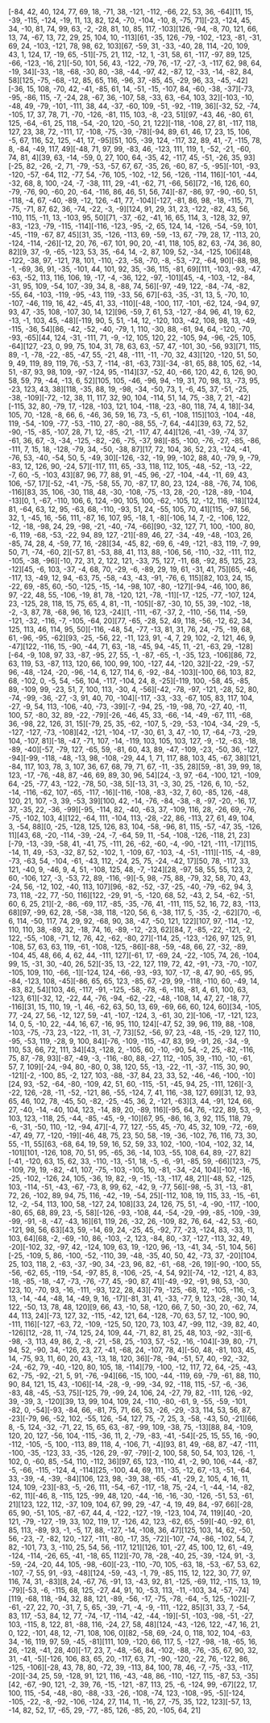 [-84, 42, 40, 124, 77, 69, 18, -71, 38, -121, -112, -66, 22, 53, 36, -64][11, 15, -39, -115, -124, -19, 11, 13, 82, 124, -70, -104, -10, 8, -75, 71][-23, -124, 45, 34, -10, 81, 74, 99, 63, -2, -28, 81, 10, 85, 117, -103][126, -94, -8, 70, 121, 66, 13, 74, -67, 13, 72, 29, 25, 104, 10, -113][61, -35, 126, -79, -102, -123, -81, -31, 69, 24, -103, -121, 78, 98, 62, 103][67, -59, 31, -33, -40, 28, 114, -20, 109, 43, 1, 124, 17, -19, 65, -51][-75, 21, 112, -12, 1, -31, 58, 61, -117, -97, 89, 125, -66, -123, -16, 21][-50, 101, 56, 43, -122, -79, 76, -17, -27, -3, -117, 62, 98, 64, -19, 34][-33, -18, -68, -30, 80, -38, -44, -97, 42, -87, 12, -33, -14, -82, 84, 58][125, -75, -68, -12, 85, 65, 116, -96, 37, -85, 45, -29, 96, 33, -45, -42][-36, 15, 108, -70, 42, -41, -85, 61, 14, -51, -15, -107, 84, -60, -38, -37][-73, -95, -86, 115, -7, -24, 28, -67, 36, -107, 58, -33, 63, -64, 103, 32][-103, -10, -48, 49, -79, -101, -111, 38, 44, -37, -60, 109, -51, -92, -119, 36][-32, 52, -74, -105, 17, 37, 78, 71, -70, -126, -81, 115, 103, -8, -23, 51][97, -43, 46, -80, 61, 125, -64, -61, 25, 118, -54, -20, 120, -50, 21, 122][-118, -108, 27, 81, -117, 118, 127, 23, 38, 72, -111, 17, -108, -75, -39, -78][-94, 89, 61, 46, 17, 23, 15, 106, -5, 67, 116, 52, 125, -41, 17, -95][51, 105, -39, 124, -117, 32, 89, 41, -7, -115, 78, 8, -84, -49, 117, 49][-48, 71, 97, 99, -83, 46, -123, 111, 119, 1, -52, -21, -60, 74, 81, 4][39, 63, -14, -59, 0, 27, 100, 64, -35, 42, -117, 45, -51, -26, 35, 93][-25, 82, -26, -2, 71, -79, -53, -57, 67, 67, -35, 26, -60, 87, -5, -95][-101, -93, -120, -57, -64, 112, -77, 54, -76, 105, -102, -12, 56, -126, -114, 116][-101, -44, -32, 68, 8, 100, -24, -7, -38, 111, 29, -41, -62, 71, -66, 56][72, -16, 126, 60, -79, -76, 90, -60, 20, -64, -116, 86, 46, 51, 56, 74][-87, -86, 97, -90, -60, 51, -118, -4, 67, -40, -89, -12, 126, -41, 77, -104][-127, -81, 86, 98, -18, -115, 71, -75, -71, 87, 62, 36, -74, -22, -3, -9][124, 91, 29, 31, 23, -122, -82, 43, 56, -110, 115, -11, 13, -103, 95, 50][71, -37, -62, -41, 16, 65, 114, 3, -128, 32, 97, -83, -123, -79, -115, -114][-116, -123, -95, -2, 65, 124, 14, -126, -54, -59, 101, -45, -119, -67, 87, 45][31, 35, -126, -113, 69, -59, -13, 67, -79, 28, 17, -113, 20, -124, -114, -26][-12, 20, 76, -67, 101, 90, 20, -41, 118, 105, 82, 63, -74, 36, 80, 82][9, 37, -9, -65, -123, 53, 35, -64, 14, -2, 87, 109, 52, -34, -125, 106][48, -122, -38, 97, -121, 78, 101, -110, -23, -58, -70, -8, -53, -72, -64, 90][-88, 98, -1, -69, 36, 91, -35, -101, 44, 101, 92, 35, -36, 115, -81, 69][111, -103, -93, -47, -63, -52, 113, 116, 106, 19, -17, -4, -36, 122, -97, -101][45, -4, -103, -12, -84, -31, 95, 109, -54, 107, -39, 34, 8, -88, 74, 56][-97, -49, 122, -84, -74, -82, -55, 64, -103, -119, -95, -43, 119, -33, 56, 67][-63, -35, -31, 13, 5, -70, 10, -107, -46, 119, 16, 42, -45, 41, 33, -110][-48, -100, 117, -101, -62, 124, -94, 97, 93, 47, -35, 108, -107, 30, 14, 12][96, -59, 7, 61, 53, -127, -84, 96, 41, 19, 62, -13, -1, 103, 45, -48][-119, 90, 5, 51, -14, 12, -120, 103, -42, 108, 98, 13, -49, -115, -36, 54][86, -42, -52, -40, -79, 1, 110, -30, 88, -61, 94, 64, -120, -70, -93, -65][44, 124, -31, -111, 71, -9, -12, 105, 120, 22, -105, 94, -96, -25, 105, -64][127, -23, 0, 99, 75, 104, 31, 78, 63, 63, -57, 47, -101, 30, -56, 93][71, 115, 89, -1, -78, -22, -85, -47, 55, -21, 48, -111, -11, -70, 32, 43][120, -120, 51, 50, 9, 49, 119, 89, 119, 76, -53, 7, -114, -81, -63, 73][-34, -81, 65, 88, 105, 62, -14, 51, -87, 93, 98, 109, -97, -124, 95, -114][37, -52, 40, -66, 120, 42, 6, 126, 90, 58, 59, 79, -44, -13, 6, 52][105, 105, -46, -96, 94, -19, 31, 70, 98, 13, -73, 95, -23, 123, 43, 38][118, -35, 88, 19, -98, -34, -50, 73, 1, -6, 45, 37, -51, -25, -38, -109][-72, -12, 38, 11, 117, 32, 90, 104, -114, 51, 14, 75, -38, 7, 21, -42][-115, 32, 80, -79, 17, -128, -103, 121, 104, -118, -23, -80, 118, 74, 4, 18][-34, 105, 70, -128, -8, 66, 6, -46, 36, 59, 16, 73, -5, 61, -108, 115][103, -104, -48, 119, -54, -109, -77, -53, -110, 27, -80, -88, 55, -7, 64, -44][39, 63, 72, 52, -90, -15, -85, -107, 28, 71, 12, -85, -21, -117, 47, 44][126, -41, -39, -74, 37, -61, 36, 67, -3, -34, -125, -82, -26, -75, -37, 98][-85, -100, -76, -27, -85, -86, -111, 7, 15, 18, -128, -79, 34, -50, -38, 87][17, 72, 104, 36, 52, 23, -124, -41, -76, 53, -40, -54, 50, 5, -49, 30][-126, -32, -19, 99, -102, 88, 40, -79, 9, -79, -83, 12, 126, 90, -24, 57][-117, 111, 65, -33, 118, 112, 105, -48, -52, -13, -22, -7, 60, -5, -103, 43][87, 96, 77, 88, 91, -45, 96, -27, -104, -44, -11, 69, 43, 106, -57, 17][-52, -41, -75, -58, 55, 70, -87, 17, 80, 23, 124, -88, -76, 74, 106, -116][83, 35, 106, -30, 118, 48, -30, -108, -75, -13, 28, -20, -128, -89, -104, -13][0, 1, -67, -110, 106, 6, 124, -90, 105, 100, -62, -105, 12, -12, 116, -18][124, 81, -64, 63, 12, 95, -63, 68, -110, -93, 51, 24, -55, 105, 70, 41][115, -97, 56, 32, 1, -45, 16, -56, 111, -87, 16, 107, 95, -18, 1, -8][-106, 14, 7, -2, -106, 122, -12, -18, -98, 24, 29, -98, -21, -40, -74, -66][90, -32, 127, 71, 100, -100, 80, -6, 119, -68, -53, -22, 94, 89, 127, -21][-89, 46, 27, -34, -49, -48, -103, 26, -85, 74, 28, 4, -59, 77, 16, -28][34, -45, 82, -69, 6, -49, -121, -83, 119, -7, 99, 50, 71, -74, -60, 2][-57, 81, -53, 88, 41, 113, 88, -106, 56, -110, -32, -111, 112, -105, -38, -96][-10, 72, 31, 2, 122, 121, -33, 75, 127, -11, 68, -92, 85, 125, 23, -12][45, -6, 103, -37, -4, 68, 70, -29, -6, -89, 29, 19, 61, -31, 41, 75][65, -46, -117, 13, -49, 12, 94, -63, 75, -58, -43, -43, -91, -76, 6, 115][82, 103, 24, 15, -22, 69, -85, 60, -50, -125, -15, -14, -98, 107, -80, -127][-94, -46, 100, 86, 97, -22, 48, 55, -106, -19, 81, 78, -120, 121, -78, -11][-17, -125, -77, -107, 124, 23, -125, 28, 118, 15, 75, 65, 4, 81, -11, -105][-87, -30, 10, 55, 39, -102, -18, -2, -3, 87, 78, -68, 96, 16, 123, -24][1, -111, -67, -37, 2, -110, -56, 114, -59, -121, -32, -116, -7, -105, -64, 20][77, -65, -28, 52, 49, 118, -56, -12, 62, 34, 125, 113, 46, 114, 95, 50][-116, -48, 54, -77, -13, 81, 31, 76, 24, -75, -19, 68, 61, -96, -95, -62][93, -25, -56, 22, -11, 123, 91, -4, 7, 29, 102, -2, 121, 46, 9, -47][122, -116, 15, -90, -44, 71, 63, -18, -45, 94, -45, 11, -21, -63, 29, -128][-64, -9, 108, 97, 33, -87, -95, 27, 55, -1, -87, -65, -1, -35, 123, -106][86, 72, 63, 119, 53, -87, 113, 120, 66, 100, 99, 100, -127, 44, -120, 32][-22, -29, -57, 96, -48, -124, -20, -96, -14, 6, 127, 114, 6, -92, -84, -103][-100, 66, 103, 82, 68, -102, 0, -5, 54, -56, 104, -117, -104, 24, 8, -25][-119, 100, -58, 45, -85, 89, -109, 99, -23, 51, 7, 100, 113, -30, 4, -56][-42, -78, -97, -121, -28, 52, 80, -74, -99, -36, -27, -3, 91, 40, 70, -104][-117, -33, -33, -67, 105, 83, 117, 104, -27, -9, 54, 113, -106, -40, -73, -39][-7, -94, 25, -19, -98, 70, -27, 40, -11, 100, 57, -80, 32, 89, -22, -79][-26, -46, 45, 33, -66, -14, -49, -67, 111, -68, 36, -98, 22, 126, 31, 15][-79, 25, 35, -62, -107, 5, -29, -53, -104, -34, -29, -5, -127, -127, -73, -108][42, -121, -104, -17, -30, 61, 3, 47, -10, 17, -64, -73, -29, 104, -107, 81][-18, -47, -71, 107, -14, -119, 103, 105, 103, 127, -9, -12, -63, -18, -89, -40][-57, -79, 127, -65, 59, -81, 60, 43, 89, -47, -109, -23, -50, 36, -127, -94][-99, -118, -48, -13, 98, -108, -29, 44, 1, 71, 117, 88, 103, 45, -67, 38][121, -84, 117, 103, 78, 3, 107, 36, 67, 68, 79, 71, 67, -11, -35, 28][59, -81, 39, 99, 18, 123, -17, -76, -48, 87, -46, 69, 89, 30, 96, 54][24, -3, 97, -64, -100, 121, -109, 64, -25, -77, 43, -122, -78, 50, -38, 5][-13, 31, -3, 30, 25, -126, 6, 10, -52, -14, -116, -62, 107, -65, -117, -16][-116, -108, -83, -32, 7, 60, -85, 126, -48, 120, 21, 107, -3, 39, -53, 39][100, 42, -14, -76, -84, -38, -8, -97, -20, -16, 17, 37, -35, 22, -36, -99][-95, -114, 82, -40, -63, 37, -109, 116, 28, -26, 69, -76, -75, -102, 103, 4][122, -64, 111, -104, 113, -28, -22, 86, -113, 27, 61, 49, 104, 3, -54, 88][0, -25, -128, 125, 126, 83, 104, -58, -96, 81, 115, -57, -47, 35, -126, 11][43, 68, -20, -114, -39, -24, -7, -64, 59, 11, -54, -108, -126, -118, 21, 23][-79, -13, -39, -58, 41, -41, 75, -111, 26, -62, -60, -4, -90, -121, -111, -17][115, -14, 11, 49, -53, -32, 87, 52, -102, 1, -109, 67, -103, -4, -51, -111][-115, -4, -89, -73, -63, 54, -104, -61, -43, 112, -24, 25, 75, -24, -42, 17][50, 78, -117, 33, 121, -40, 9, -46, 9, 4, 51, -108, 125, 48, -7, -124][28, -97, 58, 55, 55, 123, 2, 60, -106, 127, -3, -53, 72, 89, -116, -9][-5, 98, -75, 88, -79, 32, 58, 70, 43, -24, 56, -12, 102, -40, 113, 107][96, -82, -52, -37, -25, -40, -79, -62, 94, 3, 73, 118, -22, 77, -50, 116][122, -29, 91, -5, -120, 68, 52, -43, 2, 54, -62, -51, 60, 6, 25, 21][-2, -86, -69, 117, -85, -35, -76, 41, -111, 115, 52, 16, 72, 83, -113, 68][97, -99, 62, 28, -58, -38, 118, -120, 56, 6, -38, 117, 5, -35, -2, -62][70, -6, 6, 114, -50, 117, 74, 29, 92, -68, 90, 38, -47, -50, 121, 122][107, 97, -114, -12, 110, 110, 38, -89, 32, -18, 74, 16, -89, -12, -23, 62][84, 7, -85, -22, -121, -2, 122, -55, -108, -71, 12, 76, 42, -62, -80, 27][-114, 25, -123, -126, 97, 125, 91, -108, 57, 63, 63, 119, -61, -108, -125, -86][-88, -59, -48, 66, 27, -32, -89, -104, 45, 48, 66, 4, 62, 44, -111, 127][-61, 17, -69, 24, -22, -105, 74, 26, -104, 99, 15, -31, 30, -40, 26, 52][-35, 13, -22, 127, 119, 72, 42, -91, -73, -70, -107, -105, 109, 110, -66, -1][-124, 124, -66, -93, -93, 107, -17, -8, 47, 90, -65, 95, -84, -123, 108, -45][-86, 65, 65, 123, -85, 67, -29, 99, -118, -110, 60, -49, 14, -83, 82, 54][103, 46, -117, -91, -125, -58, -78, -6, -118, -81, 4, 61, 100, 63, -123, 61][-32, 12, -22, 44, -76, -94, -62, -22, -48, -108, 14, 47, 27, -18, 77, -116][31, 15, 110, 19, -1, 46, -62, 63, 50, 13, 69, -69, 66, 60, 124, 60][34, -105, 77, -24, 27, 56, -12, 127, 59, -41, -107, -124, 3, -61, 30, 2][-106, -17, -121, 123, 14, 0, 5, -10, 22, -44, 16, 67, -16, 95, 110, 124][-47, 52, 39, 96, 119, 88, -108, -103, -75, -73, 23, -122, -11, 31, -7, 73][52, -56, 97, 23, -48, -15, -29, 127, 110, -95, -53, 119, -28, 9, 100, 84][-76, -109, -115, -47, 83, 99, -91, 26, -34, -9, 110, 53, 66, 72, 111, 34][43, -128, 2, -105, 60, -10, -90, 54, -2, 25, -82, -116, 75, 87, -78, 93][-87, -49, -3, -116, -80, 88, -27, 112, -105, 39, -110, -10, -61, 57, 7, 109][-24, -94, 80, -80, 0, 38, 120, 55, -13, -22, -11, -37, -115, 30, 90, -121][-2, -100, 85, -2, 127, 103, -88, -37, 84, 23, 33, 52, -46, -46, -100, -10][24, 93, -52, -64, -80, -109, 42, 51, 60, -115, -51, -45, 94, 25, -111, 126][-3, -22, 126, -28, -11, -52, -121, 86, -55, -124, 7, 41, 116, -38, 127, 69][31, 12, 93, 65, 46, 102, 78, -45, 50, -82, -25, -45, 36, 2, -121, -63][3, 44, -91, 124, 66, 27, -40, -14, -40, 104, 123, -14, 89, 20, -89, 116][-95, 64, 76, -122, 89, 53, -9, 103, 123, -118, 25, -44, -85, -45, -9, -10][67, 95, -86, 16, 3, 92, 115, 118, 79, -6, -31, -50, 110, -12, -94, 47][-4, 77, 127, -55, 45, -70, 45, 32, 109, -72, -69, -47, 49, 77, -120, -19][-46, 48, 75, 23, 50, 58, -19, -36, -102, 76, 116, 73, 30, 55, -11, 55][63, -68, 64, 19, 59, 16, 52, 59, 33, 102, -100, -104, -102, 32, 14, -101][101, -126, 108, 70, 51, 95, -65, 36, -14, 103, -55, 108, 64, 89, -27, 82][-41, -120, 63, 15, 62, 33, -110, -13, -51, 18, -5, -6, -91, -85, 59, -66][123, -75, -109, 79, 19, -82, -41, 107, -75, -103, -105, 10, -81, -34, -24, 104][-107, -16, -25, -102, -126, 24, 105, -36, 19, 82, -9, -15, -13, -117, 48, 21][-48, 52, -125, 103, -114, -51, -43, -67, -73, 8, 99, 62, -42, 9, -77, 56][-98, -5, 31, -13, -81, 72, 26, -102, 89, 94, 75, 116, -42, -19, -54, 25][-112, 108, 19, 115, 33, -15, -61, 12, -2, -54, 113, 100, 58, -127, 24, 108][33, 24, 126, 75, 51, -4, -90, -117, -100, -80, 65, 68, 89, 23, -5, 58][-126, -93, -108, 44, -54, -29, -99, -85, -109, -39, -99, -91, -8, -47, -43, 16][61, 119, 26, -32, 26, -109, 82, 76, 64, -42, 53, -60, -121, 98, 56, 63][43, 59, -14, 69, 24, -25, 45, -92, 77, -23, -124, 83, -33, 11, 103, 64][68, -2, -69, -10, 86, -103, -2, 123, -84, 80, -37, -127, -113, 32, 49, -20][-102, 32, -97, 42, -124, 109, 63, 19, -120, 96, -13, -41, 34, -51, 104, 56][-25, -109, 5, 86, -100, -52, -110, 39, -48, -35, 40, 50, 42, -73, 37, -20][104, 25, 103, 118, 2, -63, -37, -90, 34, -23, 96, 82, -61, -68, -26, 19][-90, -100, 55, -56, -62, 65, -119, -54, -97, 85, 8, -106, -25, -4, 54, 92][-74, -12, -121, 4, 83, -18, -85, -18, -47, -73, -76, -77, 45, -90, 87, 41][-49, -92, -91, 98, 53, -30, 123, 10, -70, 93, -16, -111, -93, 122, 28, 43][-79, -125, -68, 12, -105, -116, -3, 13, -14, -44, -48, 14, -49, 9, 16, -17][-81, 31, 41, -33, -77, 9, 123, -28, -30, 14, 122, -50, 13, 78, 48, 120][9, 66, 43, -10, 58, -120, 66, 7, 50, -30, 20, -62, 74, 44, 113, 24][-73, 127, 32, -115, -42, 121, 64, -128, -70, 63, 57, 12, -100, 90, -111, 116][-127, -63, 72, -109, -125, 50, 120, 73, 103, 47, -99, 112, -39, 82, 40, -126][12, -28, 11, -74, 125, 24, 109, 44, -71, 82, 81, 25, 48, 103, -92, -3][-6, -98, -3, 113, 49, 86, 2, -8, -21, -58, 25, -103, 57, -52, -16, -104][-39, 80, -71, 94, 52, -90, 34, -126, 23, 27, -41, -68, 24, -107, 78, 4][-50, 48, -81, 103, 45, 14, -75, 93, 11, 60, 20, 43, -13, 18, 120, 36][-78, -94, -51, 57, 40, -92, -32, -24, -62, 79, -40, -120, 80, 105, 18, -114][79, -100, -12, 117, 72, 64, -25, -43, 62, -75, -92, -21, 5, 91, -76, -94][66, -15, 100, -44, -119, 69, -79, -61, 88, 110, 90, 84, 121, 15, 43, -106][-14, -28, -9, -99, -34, 92, -118, 115, -57, -6, -36, -83, 48, -45, -53, 75][-125, 79, -99, 24, 106, 24, -27, 79, 82, -111, 126, -92, 39, -39, 3, -120][39, 13, 99, 104, 109, 24, -110, -80, -61, 9, -55, -59, -101, -82, 0, -54][-93, -84, 66, -81, 75, 71, 66, 53, -26, -29, -33, 114, 53, 56, 87, -23][-79, 96, -52, 102, -55, 126, -54, 127, 75, -7, 25, 3, -58, -43, 50, -21][66, 8, -5, 124, -32, -71, 22, 15, 65, 63, -87, -99, 109, -38, 75, -13][88, 84, -109, 120, 20, 127, -56, 104, -115, -36, 11, 2, -79, -83, -41, -54][-25, 15, 55, 16, -90, -112, -105, -5, 100, -113, 89, 118, 4, -106, 71, -4][93, 81, 49, -68, 87, -47, -111, -100, -35, -123, 33, -35, -126, 29, -97, -79][-2, 100, 58, 50, 54, 103, 126, -1, 102, 0, -60, 85, -54, 110, -112, 36][97, 65, 123, -110, 41, -2, 90, 106, -44, -87, -5, -66, -115, -124, 4, -114][25, -100, 44, 69, 111, -35, -12, 67, -13, -51, -64, 33, -39, -4, -39, -84][106, 123, 98, -39, 38, -65, -41, -29, 2, 105, 4, 16, 11, 124, 109, -23][-83, -5, -26, 111, -54, -67, -117, -18, 75, -24, -1, -44, -14, -82, -62, 11][-46, 8, -115, 125, -99, 48, 120, -44, -16, -16, -30, -126, -51, 53, -61, 21][123, 122, 112, -37, 109, 104, 67, 99, 29, -47, -4, 19, 49, 84, -97, 66][-28, 65, 90, -51, 105, -87, -67, 44, 4, -122, -127, -19, -123, 104, 74, 119][40, -20, 121, -79, -127, -19, 33, 102, 119, 17, -126, 42, 123, -62, 65, -59][-40, -92, 61, 85, 113, -89, 93, -1, -5, 17, 88, -127, -14, -108, 36, 47][125, 103, 14, 62, -50, 56, -23, -7, -82, 120, -127, -111, -80, -17, 35, -72][-107, -74, -86, -102, 54, 7, 82, -101, 73, 3, -110, 25, 54, 56, -117, 121][126, 101, -27, 45, 100, 12, 61, -49, -124, -114, -26, 65, -41, -18, 65, 112][-70, 78, -28, -40, 25, -39, -124, 91, -3, -59, -24, -20, 44, 105, -98, -60][-23, -110, -70, 105, -63, 18, -53, -67, 53, 62, -107, -7, 55, 91, -93, -48][124, -59, -43, -1, 79, -85, 115, 12, 122, 30, 77, 97, 116, 74, 31, -83][8, 24, -67, 76, -91, 13, -43, 92, 81, -125, -69, 112, -115, 13, 19, -79][-53, -6, -115, 68, 125, -27, 44, 91, 10, -53, 113, -11, -103, 34, -57, -74][119, -68, 118, -94, 32, 88, 121, -89, -56, -17, -75, -78, -64, -5, 125, -102][-7, -61, -27, 22, 70, -31, 7, 5, 65, -39, -71, -4, -9, -111, -122, 85][31, 33, 7, -54, 83, 117, -53, 84, 12, 77, -74, -17, -114, -42, -44, -19][-51, -103, -98, -51, -27, 103, -115, 8, 122, 81, -88, 116, -24, 27, 58, 48][124, -43, -126, 122, -47, 16, 21, 0, 122, -101, 48, 12, -71, 108, 106, 0][82, -58, 69, -24, 0, 118, 102, 104, -63, 34, -16, 119, 97, 59, -45, -81][111, 109, -120, 66, 117, 5, -127, -98, -18, -65, 16, 26, -128, -41, 28, 40][-17, 23, 7, -48, -56, 84, -102, -88, -76, -35, 67, 90, 32, 31, -41, -5][-126, 106, 83, 65, 20, -117, 63, 71, -90, -120, -22, 76, -122, 86, -125, -106][-28, 43, 78, 80, -72, 39, -113, 84, 100, 78, 46, -7, -75, -33, -117, -20][-34, 25, 59, -128, 91, 121, 116, -43, -48, 86, -110, -127, 115, -87, 53, -35][42, -67, -90, 121, -2, 39, 76, -15, -121, -87, 113, 25, -6, -124, 99, -67][22, 17, 100, 115, -54, -48, -80, -88, -33, -26, -108, -74, 123, -108, -95, -5][-124, -105, -22, -8, -92, -106, -124, 27, 114, 11, -16, 27, -75, 35, 122, 123][-57, 13, -14, 82, 52, 17, -65, 29, -77, -85, 126, -85, 20, -105, 64, 21]